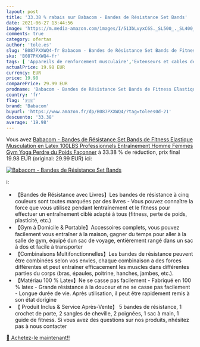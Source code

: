 ```yaml
---
layout: post
title: '33.38 % rabais sur Babacom - Bandes de Résistance Set Bands'
date: 2021-06-27 13:44:56
image: 'https://m.media-amazon.com/images/I/513bLvyxC6S._SL500_._SL400_.jpg'
comments: true
category: ofertas
author: 'tole.es'
slug: 'B087PXXWQ4-fr Babacom - Bandes de Résistance Set Bands de Fitness...'
sku: 'B087PXXWQ4-fr'
tags: [ 'Appareils de renforcement musculaire','Extenseurs et cables de résistance','Fitness et Musculation','Musculation','Sports et Loisirs','babacom', ]
actualPrice: 19.98 EUR
currency: EUR
price: 19.98
comparePrice: 29.99 EUR
prodname: 'Babacom - Bandes de Résistance Set Bands de Fitness Elastique Musculation en Latex 100LBS Professionnels Entraînement Homme Femmes Gym Yoga Perdre du Poids Façonner'
country: 'fr'
flag: '🇫🇷'
brand: 'Babacom'
buyurl: 'https://www.amazon.fr/dp/B087PXXWQ4/?tag=tolees0d-21'
descuento: '33.38'
average: '19.98'
---
```


Vous avez [Babacom - Bandes de Résistance Set Bands de Fitness Elastique Musculation en Latex 100LBS Professionnels Entraînement Homme Femmes Gym Yoga Perdre du Poids Façonner](https://www.amazon.fr/dp/B087PXXWQ4/?tag=tolees0d-21)  à  33.38 % de réduction, prix final  19.98 EUR (original: 29.99 EUR) ici:

[![Babacom - Bandes de Résistance Set Bands](https://m.media-amazon.com/images/I/513bLvyxC6S._SL500_._SL400_.jpg)](https://www.amazon.fr/dp/B087PXXWQ4/?tag=tolees0d-21)

ℹ️:

- 【Bandes de Résistance avec Livres】Les bandes de résistance à cinq couleurs sont toutes marquées par des livres - Vous pouvez connaître la force que vous utilisez pendant lentraînement et le fitness pour effectuer un entraînement ciblé adapté à tous (fitness, perte de poids, plasticité, etc.)
- 【Gym à Domicile & Portable】Accessoires complets, vous pouvez facilement vous entraîner à la maison, gagner du temps pour aller à la salle de gym, équipé dun sac de voyage, entièrement rangé dans un sac à dos et facile à transporter
- 【Combinaisons Multifonctionnelles】Les bandes de résistance peuvent être combinées selon vos envies, chaque combinaison a des forces différentes et peut entraîner efficacement les muscles dans différentes parties du corps (bras, épaules, poitrine, hanches, jambes, etc.).
- 【Matériau 100 % Latex】Ne se casse pas facilement - Fabriqué en 100 % latex - Grande résistance à la douceur et ne se casse pas facilement - Longue durée de vie. Après utilisation, il peut être rapidement remis à son état dorigine
- 【 Produit Inclus & Service Après-Vente】 5 bandes de résistance, 1 crochet de porte, 2 sangles de cheville, 2 poignées, 1 sac à main, 1 guide de fitness. Si vous avez des questions sur nos produits, nhésitez pas à nous contacter

[🛒 Achetez-le maintenant!!](https://www.amazon.fr/dp/B087PXXWQ4/?tag=tolees0d-21)
